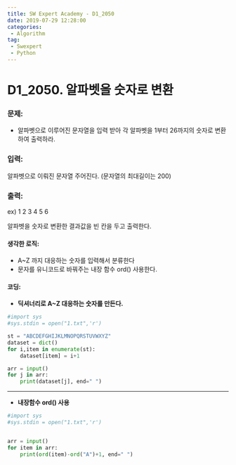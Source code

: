 ```yaml
---
title: SW Expert Academy - D1_2050
date: 2019-07-29 12:28:00
categories:
 - Algorithm
tag:
 - Swexpert
 - Python
---
```


# D1_2050. 알파벳을 숫자로 변환

### 문제:

- 알파벳으로 이루어진 문자열을 입력 받아 각 알파벳을 1부터 26까지의 숫자로 변환하여 출력하라.



### 입력:

알파벳으로 이뤄진 문자열 주어진다. (문자열의 최대길이는 200)



### 출력:

ex) 1 2 3 4 5 6

알파벳을 숫자로 변환한 결과값을 빈 칸을 두고 출력한다.



#### 생각한 로직:

- A~Z 까지 대응하는 숫자를 입력해서 분류한다
- 문자를 유니코드로 바꿔주는 내장 함수 ord() 사용한다.

#### 코딩:

- **딕셔너리로 A~Z 대응하는 숫자를 만든다.**

```python
#import sys
#sys.stdin = open("1.txt",'r')

st = "ABCDEFGHIJKLMNOPQRSTUVWXYZ"
dataset = dict()
for i,item in enumerate(st):
    dataset[item] = i+1

arr = input()
for j in arr:
    print(dataset[j], end=" ")
```

------

- **내장함수 ord() 사용**

```python
#import sys
#sys.stdin = open("1.txt",'r')


arr = input()
for item in arr:
    print(ord(item)-ord("A")+1, end=" ")
```



[출처]: https://www.swexpertacademy.com/
